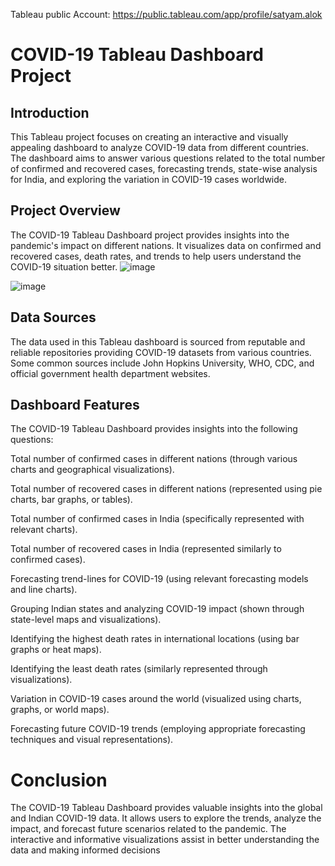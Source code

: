 Tableau public Account: https://public.tableau.com/app/profile/satyam.alok

# COVID-19 Tableau Dashboard Project

## Introduction
This Tableau project focuses on creating an interactive and visually appealing dashboard to analyze COVID-19 data from different countries. The dashboard aims to answer various questions related to the total number of confirmed and recovered cases, forecasting trends, state-wise analysis for India, and exploring the variation in COVID-19 cases worldwide.

## Project Overview
The COVID-19 Tableau Dashboard project provides insights into the pandemic's impact on different nations. It visualizes data on confirmed and recovered cases, death rates, and trends to help users understand the COVID-19 situation better.
![image](https://github.com/x-factor123/Data-Visualization-using-Tableau/assets/140404386/9623605f-fd8a-465e-8357-866b26eb7d6a)

![image](https://github.com/x-factor123/Data-Visualization-using-Tableau/assets/140404386/4d81402a-72bc-452b-b509-a2496d77e22a)

## Data Sources
The data used in this Tableau dashboard is sourced from reputable and reliable repositories providing COVID-19 datasets from various countries. Some common sources include John Hopkins University, WHO, CDC, and official government health department websites.

## Dashboard Features
The COVID-19 Tableau Dashboard provides insights into the following questions:

Total number of confirmed cases in different nations (through various charts and geographical visualizations).

Total number of recovered cases in different nations (represented using pie charts, bar graphs, or tables).

Total number of confirmed cases in India (specifically represented with relevant charts).

Total number of recovered cases in India (represented similarly to confirmed cases).

Forecasting trend-lines for COVID-19 (using relevant forecasting models and line charts).

Grouping Indian states and analyzing COVID-19 impact (shown through state-level maps and visualizations).

Identifying the highest death rates in international locations (using bar graphs or heat maps).

Identifying the least death rates (similarly represented through visualizations).

Variation in COVID-19 cases around the world (visualized using charts, graphs, or world maps).

Forecasting future COVID-19 trends (employing appropriate forecasting techniques and visual representations).

# Conclusion

The COVID-19 Tableau Dashboard provides valuable insights into the global and Indian COVID-19 data. It allows users to explore the trends, analyze the impact, and forecast future scenarios related to the pandemic. The interactive and informative visualizations assist in better understanding the data and making informed decisions
